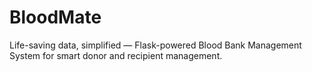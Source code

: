 # BloodMate
Life-saving data, simplified — Flask-powered Blood Bank Management System for smart donor and recipient management.
